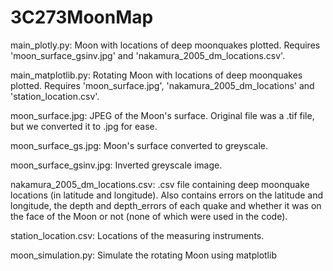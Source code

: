 # 3C273MoonMap
  main_plotly.py: Moon with locations of deep moonquakes plotted. Requires 'moon_surface_gsinv.jpg' and 'nakamura_2005_dm_locations.csv'.

main_matplotlib.py: Rotating Moon with locations of deep moonquakes plotted. Requires 'moon_surface.jpg', 'nakamura_2005_dm_locations' and 'station_location.csv'.

moon_surface.jpg: JPEG of the Moon's surface. Original file was a .tif file, but we converted it to .jpg for ease.

moon_surface_gs.jpg: Moon's surface converted to greyscale.

moon_surface_gsinv.jpg: Inverted greyscale image.

nakamura_2005_dm_locations.csv: .csv file containing deep moonquake locations (in latitude and longitude). Also contains errors on the latitude and longitude, the depth and depth_errors of each quake and whether it was on the face of the Moon or not (none of which were used in the code).

station_location.csv: Locations of the measuring instruments. 

moon_simulation.py: Simulate the rotating Moon using matplotlib
